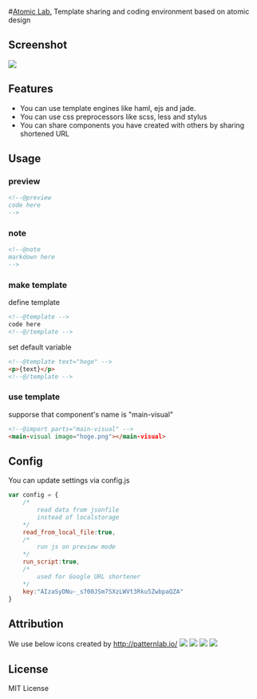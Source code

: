 #[Atomic Lab.](http://steelydylan.github.io/atomic-lab/)
Template sharing and coding environment based on atomic design

## Screenshot
<img src="https://raw.github.com/steelydylan/atomic-lab/master/screenshot.png"></img>

## Features

- You can use template engines like haml, ejs and jade.
- You can use css preprocessors like scss, less and stylus
- You can share components you have created with others by sharing shortened URL

## Usage

### preview
```html
<!--@preview
code here
-->
```

### note
```html
<!--@note
markdown here
-->
```

### make template

define template
```html
<!--@template -->
code here
<!--@/template -->
```

set default variable
```html
<!--@template text="hoge" -->
<p>{text}</p>
<!--@/template -->
```

### use template
supporse that component's name is "main-visual"
```html
<!--@import parts="main-visual" -->
<main-visual image="hoge.png"></main-visual>
```

## Config
You can update settings via config.js

```js
var config = {
	/*
		read data from jsonfile
		instead of localstorage
	*/
	read_from_local_file:true,
	/*
		run js on preview mode
	*/
	run_script:true,
	/*
		used for Google URL shortener
	*/
	key:"AIzaSyDNu-_s700JSm7SXzLWVt3Rku5ZwbpaQZA"
}
```

## Attribution
We use below icons created by http://patternlab.io/
<img src="https://raw.github.com/steelydylan/atomic-lab/master/images/atom.svg">
<img src="https://raw.github.com/steelydylan/atomic-lab/master/images/molucule.svg">
<img src="https://raw.github.com/steelydylan/atomic-lab/master/images/organism.svg">
<img src="https://raw.github.com/steelydylan/atomic-lab/master/images/template.svg">
## License
MIT License
